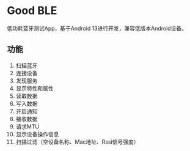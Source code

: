 # Good BLE

低功耗蓝牙测试App，基于Android 13进行开发，兼容低版本Android设备。

## 功能
1. 扫描蓝牙
2. 连接设备
3. 发现服务
4. 显示特性和属性
5. 读取数据
6. 写入数据
7. 开启通知
8. 接收数据
9. 请求MTU
10. 显示设备操作信息
11. 扫描过滤（空设备名称、Mac地址、Rssi信号强度）
